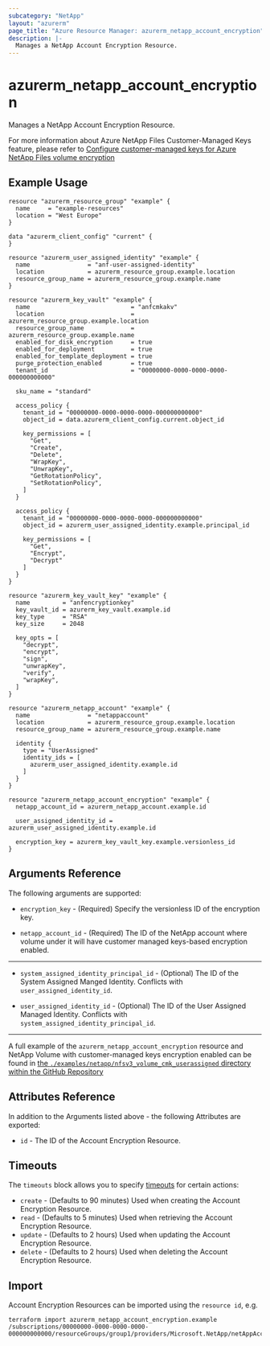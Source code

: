 ```yaml
---
subcategory: "NetApp"
layout: "azurerm"
page_title: "Azure Resource Manager: azurerm_netapp_account_encryption"
description: |-
  Manages a NetApp Account Encryption Resource.
---
```


# azurerm_netapp_account_encryption

Manages a NetApp Account Encryption Resource.

For more information about Azure NetApp Files Customer-Managed Keys feature, please refer to [Configure customer-managed keys for Azure NetApp Files volume encryption](https://learn.microsoft.com/en-us/azure/azure-netapp-files/configure-customer-managed-keys)

## Example Usage

```hcl
resource "azurerm_resource_group" "example" {
  name     = "example-resources"
  location = "West Europe"
}

data "azurerm_client_config" "current" {
}

resource "azurerm_user_assigned_identity" "example" {
  name                = "anf-user-assigned-identity"
  location            = azurerm_resource_group.example.location
  resource_group_name = azurerm_resource_group.example.name
}

resource "azurerm_key_vault" "example" {
  name                            = "anfcmkakv"
  location                        = azurerm_resource_group.example.location
  resource_group_name             = azurerm_resource_group.example.name
  enabled_for_disk_encryption     = true
  enabled_for_deployment          = true
  enabled_for_template_deployment = true
  purge_protection_enabled        = true
  tenant_id                       = "00000000-0000-0000-0000-000000000000"

  sku_name = "standard"

  access_policy {
    tenant_id = "00000000-0000-0000-0000-000000000000"
    object_id = data.azurerm_client_config.current.object_id

    key_permissions = [
      "Get",
      "Create",
      "Delete",
      "WrapKey",
      "UnwrapKey",
      "GetRotationPolicy",
      "SetRotationPolicy",
    ]
  }

  access_policy {
    tenant_id = "00000000-0000-0000-0000-000000000000"
    object_id = azurerm_user_assigned_identity.example.principal_id

    key_permissions = [
      "Get",
      "Encrypt",
      "Decrypt"
    ]
  }
}

resource "azurerm_key_vault_key" "example" {
  name         = "anfencryptionkey"
  key_vault_id = azurerm_key_vault.example.id
  key_type     = "RSA"
  key_size     = 2048

  key_opts = [
    "decrypt",
    "encrypt",
    "sign",
    "unwrapKey",
    "verify",
    "wrapKey",
  ]
}

resource "azurerm_netapp_account" "example" {
  name                = "netappaccount"
  location            = azurerm_resource_group.example.location
  resource_group_name = azurerm_resource_group.example.name

  identity {
    type = "UserAssigned"
    identity_ids = [
      azurerm_user_assigned_identity.example.id
    ]
  }
}

resource "azurerm_netapp_account_encryption" "example" {
  netapp_account_id = azurerm_netapp_account.example.id

  user_assigned_identity_id = azurerm_user_assigned_identity.example.id

  encryption_key = azurerm_key_vault_key.example.versionless_id
}
```

## Arguments Reference

The following arguments are supported:

- `encryption_key` - (Required) Specify the versionless ID of the encryption key.

- `netapp_account_id` - (Required) The ID of the NetApp account where volume under it will have customer managed keys-based encryption enabled.

---

- `system_assigned_identity_principal_id` - (Optional) The ID of the System Assigned Manged Identity. Conflicts with `user_assigned_identity_id`.

- `user_assigned_identity_id` - (Optional) The ID of the User Assigned Managed Identity. Conflicts with `system_assigned_identity_principal_id`.

---

A full example of the `azurerm_netapp_account_encryption` resource and NetApp Volume with customer-managed keys encryption enabled can be found in [the `./examples/netapp/nfsv3_volume_cmk_userassigned` directory within the GitHub Repository](https://github.com/aoshfan/terraform-provider-customazurerm/tree/main/examples/netapp/nfsv3_volume_cmk_userassigned)

## Attributes Reference

In addition to the Arguments listed above - the following Attributes are exported:

- `id` - The ID of the Account Encryption Resource.

## Timeouts

The `timeouts` block allows you to specify [timeouts](https://www.terraform.io/language/resources/syntax#operation-timeouts) for certain actions:

- `create` - (Defaults to 90 minutes) Used when creating the Account Encryption Resource.
- `read` - (Defaults to 5 minutes) Used when retrieving the Account Encryption Resource.
- `update` - (Defaults to 2 hours) Used when updating the Account Encryption Resource.
- `delete` - (Defaults to 2 hours) Used when deleting the Account Encryption Resource.

## Import

Account Encryption Resources can be imported using the `resource id`, e.g.

```shell
terraform import azurerm_netapp_account_encryption.example /subscriptions/00000000-0000-0000-0000-000000000000/resourceGroups/group1/providers/Microsoft.NetApp/netAppAccounts/account1
```
